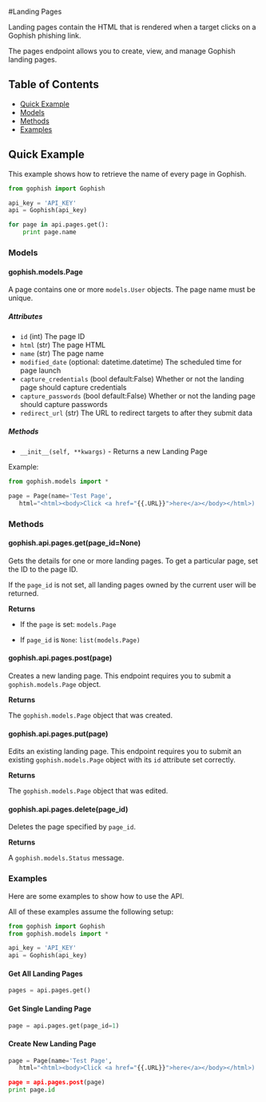 #Landing Pages

Landing pages contain the HTML that is rendered when a target clicks on a Gophish phishing link.

The pages endpoint allows you to create, view, and manage Gophish landing pages.

## Table of Contents

* [Quick Example](#quick-example)
* [Models](#models)
* [Methods](#methods)
* [Examples](#examples)

## Quick Example

This example shows how to retrieve the name of every page in Gophish.

``` python
from gophish import Gophish

api_key = 'API_KEY'
api = Gophish(api_key)

for page in api.pages.get():
    print page.name
```

### Models

#### gophish.models.Page

A page contains one or more `models.User` objects. The page name must be unique.

##### Attributes

* `id` (int) The page ID
* `html` (str) The page HTML
* `name` (str) The page name
* `modified_date` (optional: datetime.datetime) The scheduled time for page launch
* `capture_credentials` (bool default:False) Whether or not the landing page should capture credentials
* `capture_passwords` (bool default:False) Whether or not the landing page should capture passwords
* `redirect_url` (str) The URL to redirect targets to after they submit data

##### Methods

* `__init__(self, **kwargs)` - Returns a new Landing Page

Example:

``` python
from gophish.models import *

page = Page(name='Test Page', 
   html="<html><body>Click <a href="{{.URL}}">here</a></body></html>)
```

### Methods

#### gophish.api.pages.get(page_id=None)

Gets the details for one or more landing pages. To get a particular page, set the ID to the page ID.

If the `page_id` is not set, all landing pages owned by the current user will be returned.

**Returns**

* If the `page` is set: `models.Page`

* If `page_id` is `None`: `list(models.Page)`

#### gophish.api.pages.post(page)

Creates a new landing page. This endpoint requires you to submit a `gophish.models.Page` object.

**Returns**

The `gophish.models.Page` object that was created.

#### gophish.api.pages.put(page)

Edits an existing landing page. This endpoint requires you to submit an existing `gophish.models.Page` object with its `id` attribute set correctly.

**Returns**

The `gophish.models.Page` object that was edited.

#### gophish.api.pages.delete(page_id)

Deletes the page specified by `page_id`.

**Returns**

A `gophish.models.Status` message.

### Examples

Here are some examples to show how to use the API.

All of these examples assume the following setup:

``` python
from gophish import Gophish
from gophish.models import *

api_key = 'API_KEY'
api = Gophish(api_key)
```

#### Get All Landing Pages

``` python
pages = api.pages.get()
```

#### Get Single Landing Page

``` python
page = api.pages.get(page_id=1)
```

#### Create New Landing Page

``` python
page = Page(name='Test Page', 
   html="<html><body>Click <a href="{{.URL}}">here</a></body></html>)

page = api.pages.post(page)
print page.id
```